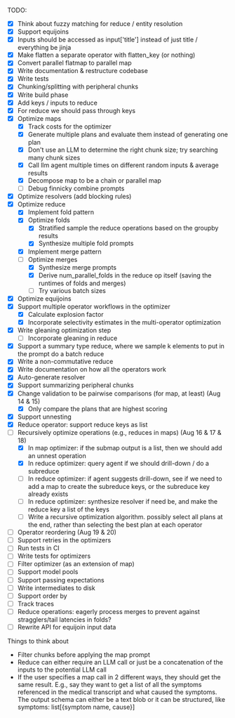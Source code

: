 TODO:

- [x] Think about fuzzy matching for reduce / entity resolution
- [x] Support equijoins
- [x] Inputs should be accessed as input['title'] instead of just title / everything be jinja
- [x] Make flatten a separate operator with flatten_key (or nothing)
- [x] Convert parallel flatmap to parallel map
- [x] Write documentation & restructure codebase
- [x] Write tests
- [x] Chunking/splitting with peripheral chunks
- [x] Write build phase
- [x] Add keys / inputs to reduce
- [x] For reduce we should pass through keys
- [x] Optimize maps
  - [x] Track costs for the optimizer
  - [x] Generate multiple plans and evaluate them instead of generating one plan
  - [x] Don't use an LLM to determine the right chunk size; try searching many chunk sizes
  - [x] Call llm agent multiple times on different random inputs & average results
  - [x] Decompose map to be a chain or parallel map
  - [ ] Debug finnicky combine prompts
- [x] Optimize resolvers (add blocking rules)
- [x] Optimize reduce
  - [x] Implement fold pattern
  - [x] Optimize folds
    - [x] Stratified sample the reduce operations based on the groupby results
    - [x] Synthesize multiple fold prompts
  - [x] Implement merge pattern
  - [ ] Optimize merges
    - [x] Synthesize merge prompts
    - [x] Derive num_parallel_folds in the reduce op itself (saving the runtimes of folds and merges)
    - [ ] Try various batch sizes
- [x] Optimize equijoins
- [x] Support multiple operator workflows in the optimizer
  - [x] Calculate explosion factor
  - [x] Incorporate selectivity estimates in the multi-operator optimization
- [x] Write gleaning optimization step
  - [ ] Incorporate gleaning in reduce
- [x] Support a summary type reduce, where we sample k elements to put in the prompt do a batch reduce
- [x] Write a non-commutative reduce
- [x] Write documentation on how all the operators work
- [x] Auto-generate resolver
- [x] Support summarizing peripheral chunks
- [x] Change validation to be pairwise comparisons (for map, at least) (Aug 14 & 15)
  - [x] Only compare the plans that are highest scoring
- [x] Support unnesting
- [x] Reduce operator: support reduce keys as list
- [ ] Recursively optimize operations (e.g., reduces in maps) (Aug 16 & 17 & 18)
  - [x] In map optimizer: if the submap output is a list, then we should add an unnest operation
  - [x] In reduce optimizer: query agent if we should drill-down / do a subreduce
  - [ ] In reduce optimizer: if agent suggests drill-down, see if we need to add a map to create the subreduce keys, or the subreduce key already exists
  - [ ] In reduce optimizer: synthesize resolver if need be, and make the reduce key a list of the keys
  - [ ] Write a recursive optimization algorithm. possibly select all plans at the end, rather than selecting the best plan at each operator
- [ ] Operator reordering (Aug 19 & 20)
- [ ] Support retries in the optimizers
- [ ] Run tests in CI
- [ ] Write tests for optimizers
- [ ] Filter optimizer (as an extension of map)
- [ ] Support model pools
- [ ] Support passing expectations
- [ ] Write intermediates to disk
- [ ] Support order by
- [ ] Track traces
- [ ] Reduce operations: eagerly process merges to prevent against stragglers/tail latencies in folds?
- [ ] Rewrite API for equijoin input data

Things to think about

- Filter chunks before applying the map prompt
- Reduce can either require an LLM call or just be a concatenation of the inputs to the potential LLM call
- If the user specifies a map call in 2 different ways, they should get the same result. E.g., say they want to get a list of all the symptoms referenced in the medical transcript and what caused the symptoms. The output schema can either be a text blob or it can be structured, like symptoms: list[{symptom name, cause}]

